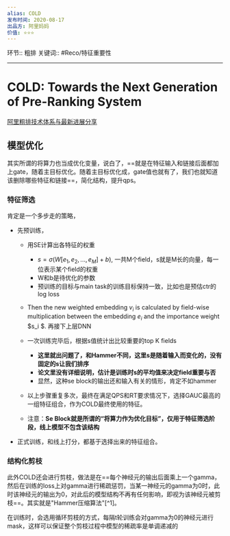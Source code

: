 ```yaml
---
alias: COLD
发布时间: 2020-08-17
出品方: 阿里妈妈
价值: ⭐⭐⭐
---
```


环节:: 粗排
关键词:: #Reco/特征重要性 

---

# COLD: Towards the Next Generation of Pre-Ranking System 
[阿里粗排技术体系与最新进展分享](https://zhuanlan.zhihu.com/p/355828527)


## 模型优化

其实所谓的将算力也当成优化变量，说白了，==就是在特征输入和链接后面都加上gate，随着主目标优化。随着主目标优化成，gate值也就有了，我们也就知道该删除哪些特征和链接==，简化结构，提升qps。


### 特征筛选

肯定是一个多步走的策略，

* 先预训练，

  * 用SE计算出各特征的权重

    * $s = \sigma(W[e_1,e_2,...,e_M]+b)$, 一共M个field，s就是M长的向量，每一位表示某个field的权重
    * W和b是待优化的参数
    * 预训练的目标与main task的训练目标保持一致，比如也是预估ctr的log loss
  * Then the new weighted embedding $v_i$ is calculated by field-wise multiplication between the embedding $e_i$ and the importance weight $s_i $. 再接下上层DNN
  * 一次训练完毕后，根据s值统计出比较重要的top K fields

    * **这里就出问题了，和Hammer不同，这里s是随着输入而变化的，没有固定的s让我们排序**
    * **论文里没有详细说明，估计是训练时s的平均值来决定field重要与否**
    * 显然，这种se block的输出还和输入有关的情形，肯定不如hammer
  * 以上步骤重复多次，最终在满足QPS和RT要求情况下，选择GAUC最高的一组特征组合，作为COLD最终使用的特征。
  * 注意：**Se Block就是所谓的“将算力作为优化目标”，仅用于特征筛选阶段，线上模型不包含该结构**
* 正式训练，和线上打分，都基于选择出来的特征组合。

### 结构化剪枝

此外COLD还会进行剪枝，做法是在==每个神经元的输出后面乘上一个gamma，然后在训练的loss上对gamma进行稀疏惩罚，当某一神经元的gamma为0时，此时该神经元的输出为0，对此后的模型结构不再有任何影响，即视为该神经元被剪枝==。其实就是"Hammer压缩算法"[^1]。

在训练时，会选用循环剪枝的方式，每隔t轮训练会对gamma为0的神经元进行mask，这样可以保证整个剪枝过程中模型的稀疏率是单调递减的